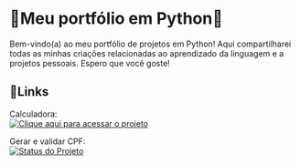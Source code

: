 # 🚀Meu portfólio em Python🚀

Bem-vindo(a) ao meu portfólio de projetos em Python! Aqui compartilharei todas as minhas criações relacionadas ao aprendizado da linguagem e a projetos pessoais. Espero que você goste!

## 📌Links
Calculadora:
<br>
[![Clique aqui para acessar o projeto](https://img.shields.io/badge/Projeto-Acessar%20aqui-blue)](https://github.com/DevJoaoAndrade/Python/tree/main/calculadora)

Gerar e validar CPF:
<br>
[![Status do Projeto](https://img.shields.io/badge/status-em%20andamento-yellow)](https://github.com/DevJoaoAndrade/Python/tree/main/gerar_e_validar_cpf)
